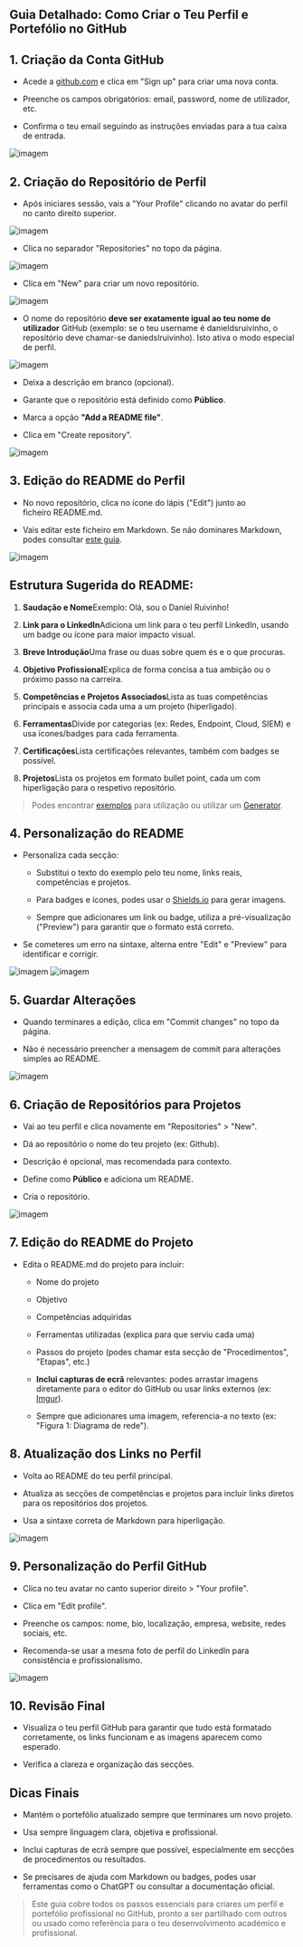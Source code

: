Guia Detalhado: Como Criar o Teu Perfil e Portefólio no GitHub
--------------------------------------------------------------

**1\. Criação da Conta GitHub**
-------------------------------

*   Acede a [github.com](https://github.com/) e clica em "Sign up" para criar uma nova conta.
    
*   Preenche os campos obrigatórios: email, password, nome de utilizador, etc.
    
*   Confirma o teu email seguindo as instruções enviadas para a tua caixa de entrada.
    

![imagem](https://github.com/user-attachments/assets/b9d2d4f7-806d-49c4-bee1-d84e33f0d02a)

**2\. Criação do Repositório de Perfil**
----------------------------------------

*   Após iniciares sessão, vais a "Your Profile" clicando no avatar do perfil no canto direito superior.

![imagem](https://github.com/user-attachments/assets/92d068ba-ebe8-4c44-a8e5-583da26f108e)

*   Clica no separador "Repositories" no topo da página.

![imagem](https://github.com/user-attachments/assets/ea0a92ab-d2dd-4bb0-b315-052bbd3404b8)
    
*   Clica em "New" para criar um novo repositório.

![imagem](https://github.com/user-attachments/assets/88938688-78a1-42e9-a1e5-7b39cf836d04)
    
*   O nome do repositório **deve ser exatamente igual ao teu nome de utilizador** GitHub (exemplo: se o teu username é danieldsruivinho, o repositório deve chamar-se daniedslruivinho). Isto ativa o modo especial de perfil.

![imagem](https://github.com/user-attachments/assets/49ec8438-bbb1-47c7-afdb-525fd8cd35fd)
    
*   Deixa a descrição em branco (opcional).
    
*   Garante que o repositório está definido como **Público**.
    
*   Marca a opção **"Add a README file"**.
    
*   Clica em "Create repository".

![imagem](https://github.com/user-attachments/assets/03ffe39e-70d8-4b99-8ef9-5768927cdfcb)

**3\. Edição do README do Perfil**
----------------------------------

*   No novo repositório, clica no ícone do lápis ("Edit") junto ao ficheiro README.md.
    
*   Vais editar este ficheiro em Markdown. Se não dominares Markdown, podes consultar [este guia](https://www.markdownguide.org/).

![imagem](https://github.com/user-attachments/assets/7aa8f99b-cf37-4755-b3d2-0ee65ae018c9)

Estrutura Sugerida do README:
-----------------------------

1.  **Saudação e Nome**Exemplo: Olá, sou o Daniel Ruivinho!
    
2.  **Link para o LinkedIn**Adiciona um link para o teu perfil LinkedIn, usando um badge ou ícone para maior impacto visual.
    
3.  **Breve Introdução**Uma frase ou duas sobre quem és e o que procuras.
    
4.  **Objetivo Profissional**Explica de forma concisa a tua ambição ou o próximo passo na carreira.
    
5.  **Competências e Projetos Associados**Lista as tuas competências principais e associa cada uma a um projeto (hiperligado).
    
6.  **Ferramentas**Divide por categorias (ex: Redes, Endpoint, Cloud, SIEM) e usa ícones/badges para cada ferramenta.
    
7.  **Certificações**Lista certificações relevantes, também com badges se possível.
    
8.  **Projetos**Lista os projetos em formato bullet point, cada um com hiperligação para o respetivo repositório.
    
> Podes encontrar [exemplos](https://www.readme-templates.com/) para utilização ou utilizar um [Generator](https://rahuldkjain.github.io/gh-profile-readme-generator/).

**4\. Personalização do README**
--------------------------------

*   Personaliza cada secção:
    
    *   Substitui o texto do exemplo pelo teu nome, links reais, competências e projetos.
        
    *   Para badges e ícones, podes usar o [Shields.io](https://shields.io/) para gerar imagens.
        
    *   Sempre que adicionares um link ou badge, utiliza a pré-visualização ("Preview") para garantir que o formato está correto.
        
*   Se cometeres um erro na sintaxe, alterna entre "Edit" e "Preview" para identificar e corrigir.

![imagem](https://github.com/user-attachments/assets/9ef02c31-1af9-497f-967f-e35ee1a90847)
![imagem](https://github.com/user-attachments/assets/6708d983-7365-4a4e-b1ac-7edbb3ffa148)

**5\. Guardar Alterações**
--------------------------

*   Quando terminares a edição, clica em "Commit changes" no topo da página.
    
*   Não é necessário preencher a mensagem de commit para alterações simples ao README.
    
![imagem](https://github.com/user-attachments/assets/1a71dba7-b298-4b82-b54e-8140b50fed70)

**6\. Criação de Repositórios para Projetos**
---------------------------------------------

*   Vai ao teu perfil e clica novamente em "Repositories" > "New".
    
*   Dá ao repositório o nome do teu projeto (ex: Github).
    
*   Descrição é opcional, mas recomendada para contexto.
    
*   Define como **Público** e adiciona um README.
    
*   Cria o repositório.
    
![imagem](https://github.com/user-attachments/assets/407970ef-eb4b-4cbc-8cc9-e4a39e9da8e4)

**7\. Edição do README do Projeto**
-----------------------------------

*   Edita o README.md do projeto para incluir:
    
    *   Nome do projeto
        
    *   Objetivo
        
    *   Competências adquiridas
        
    *   Ferramentas utilizadas (explica para que serviu cada uma)
        
    *   Passos do projeto (podes chamar esta secção de "Procedimentos", "Etapas", etc.)
        
    *   **Inclui capturas de ecrã** relevantes: podes arrastar imagens diretamente para o editor do GitHub ou usar links externos (ex: [Imgur](https://imgur.com/upload)).
        
    *   Sempre que adicionares uma imagem, referencia-a no texto (ex: "Figura 1: Diagrama de rede").

**8\. Atualização dos Links no Perfil**
---------------------------------------

*   Volta ao README do teu perfil principal.
    
*   Atualiza as secções de competências e projetos para incluir links diretos para os repositórios dos projetos.
    
*   Usa a sintaxe correta de Markdown para hiperligação.
    
![imagem](https://github.com/user-attachments/assets/60e1e7ca-b4f5-4a8d-8fae-59762beb377a)

**9\. Personalização do Perfil GitHub**
---------------------------------------

*   Clica no teu avatar no canto superior direito > "Your profile".
    
*   Clica em "Edit profile".
    
*   Preenche os campos: nome, bio, localização, empresa, website, redes sociais, etc.
    
*   Recomenda-se usar a mesma foto de perfil do LinkedIn para consistência e profissionalismo.
    
![imagem](https://github.com/user-attachments/assets/c2fb206d-b353-4321-9e21-a9e0fdc9a2ed)

**10\. Revisão Final**
----------------------

*   Visualiza o teu perfil GitHub para garantir que tudo está formatado corretamente, os links funcionam e as imagens aparecem como esperado.
    
*   Verifica a clareza e organização das secções.

Dicas Finais
------------

*   Mantém o portefólio atualizado sempre que terminares um novo projeto.
    
*   Usa sempre linguagem clara, objetiva e profissional.
    
*   Inclui capturas de ecrã sempre que possível, especialmente em secções de procedimentos ou resultados.
    
*   Se precisares de ajuda com Markdown ou badges, podes usar ferramentas como o ChatGPT ou consultar a documentação oficial.
    

> Este guia cobre todos os passos essenciais para criares um perfil e portefólio profissional no GitHub, pronto a ser partilhado com outros ou usado como referência para o teu desenvolvimento académico e profissional.
